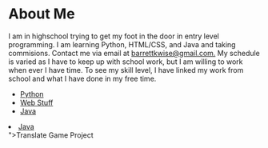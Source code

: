 <h1>About Me</h1>
<p>I am in highschool trying to get my foot in the door in entry level programming.
I am learning Python, HTML/CSS, and Java and taking commisions.
Contact me via email at <a href="mailto:email:barrettkwise@gmail.com">barrettkwise@gmail.com.</a>
My schedule is varied as I have to keep up with school work, but I am willing to work when ever I have time.
To see my skill level, I have linked my work from school and what I have done in my free time.
<ul><li><a href="https://github.com/turt1edman/python">Python</a></li>
<li><a href="https://github.com/turt1edman/web-stuff">Web Stuff</a></li>
<li><a href="https://github.com/turt1edman/java">Java</a></li></ul>
<li><a href="<li><a href="https://github.com/turt1edman/java">Java</a></li></ul>">Translate Game Project</a></li></ul>
</p>

<!---
turt1edman/turt1edman is a ✨ special ✨ repository because its `README.md` (this file) appears on your GitHub profile.
You can click the Preview link to take a look at your changes.
--->
